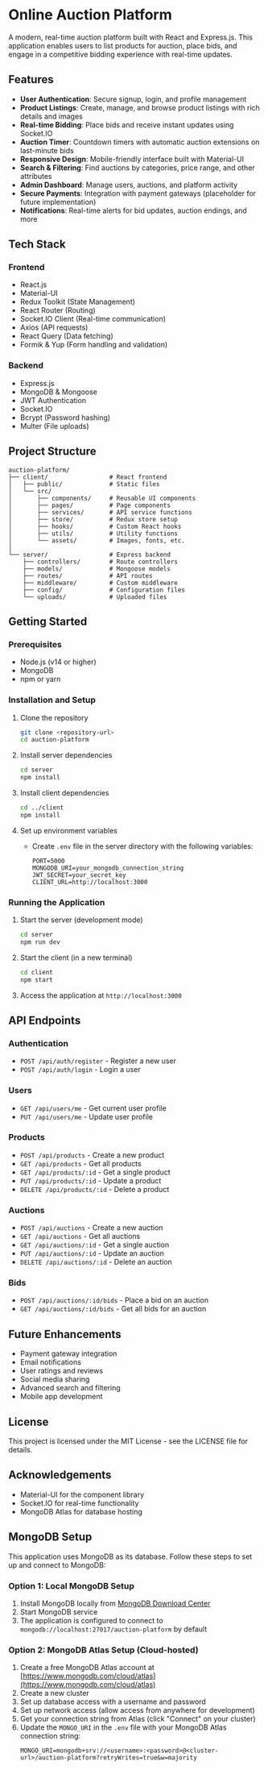 # Online Auction Platform

A modern, real-time auction platform built with React and Express.js. This application enables users to list products for auction, place bids, and engage in a competitive bidding experience with real-time updates.

## Features

- **User Authentication**: Secure signup, login, and profile management
- **Product Listings**: Create, manage, and browse product listings with rich details and images
- **Real-time Bidding**: Place bids and receive instant updates using Socket.IO
- **Auction Timer**: Countdown timers with automatic auction extensions on last-minute bids
- **Responsive Design**: Mobile-friendly interface built with Material-UI
- **Search & Filtering**: Find auctions by categories, price range, and other attributes
- **Admin Dashboard**: Manage users, auctions, and platform activity
- **Secure Payments**: Integration with payment gateways (placeholder for future implementation)
- **Notifications**: Real-time alerts for bid updates, auction endings, and more

## Tech Stack

### Frontend
- React.js
- Material-UI
- Redux Toolkit (State Management)
- React Router (Routing)
- Socket.IO Client (Real-time communication)
- Axios (API requests)
- React Query (Data fetching)
- Formik & Yup (Form handling and validation)

### Backend
- Express.js
- MongoDB & Mongoose
- JWT Authentication
- Socket.IO
- Bcrypt (Password hashing)
- Multer (File uploads)

## Project Structure

```
auction-platform/
├── client/                 # React frontend
│   ├── public/             # Static files
│   └── src/
│       ├── components/     # Reusable UI components
│       ├── pages/          # Page components
│       ├── services/       # API service functions
│       ├── store/          # Redux store setup
│       ├── hooks/          # Custom React hooks
│       ├── utils/          # Utility functions
│       └── assets/         # Images, fonts, etc.
│
└── server/                 # Express backend
    ├── controllers/        # Route controllers
    ├── models/             # Mongoose models
    ├── routes/             # API routes
    ├── middleware/         # Custom middleware
    ├── config/             # Configuration files
    └── uploads/            # Uploaded files
```

## Getting Started

### Prerequisites
- Node.js (v14 or higher)
- MongoDB
- npm or yarn

### Installation and Setup

1. Clone the repository
   ```bash
   git clone <repository-url>
   cd auction-platform
   ```

2. Install server dependencies
   ```bash
   cd server
   npm install
   ```

3. Install client dependencies
   ```bash
   cd ../client
   npm install
   ```

4. Set up environment variables
   - Create `.env` file in the server directory with the following variables:
     ```
     PORT=5000
     MONGODB_URI=your_mongodb_connection_string
     JWT_SECRET=your_secret_key
     CLIENT_URL=http://localhost:3000
     ```

### Running the Application

1. Start the server (development mode)
   ```bash
   cd server
   npm run dev
   ```

2. Start the client (in a new terminal)
   ```bash
   cd client
   npm start
   ```

3. Access the application at `http://localhost:3000`

## API Endpoints

### Authentication
- `POST /api/auth/register` - Register a new user
- `POST /api/auth/login` - Login a user

### Users
- `GET /api/users/me` - Get current user profile
- `PUT /api/users/me` - Update user profile

### Products
- `POST /api/products` - Create a new product
- `GET /api/products` - Get all products
- `GET /api/products/:id` - Get a single product
- `PUT /api/products/:id` - Update a product
- `DELETE /api/products/:id` - Delete a product

### Auctions
- `POST /api/auctions` - Create a new auction
- `GET /api/auctions` - Get all auctions
- `GET /api/auctions/:id` - Get a single auction
- `PUT /api/auctions/:id` - Update an auction
- `DELETE /api/auctions/:id` - Delete an auction

### Bids
- `POST /api/auctions/:id/bids` - Place a bid on an auction
- `GET /api/auctions/:id/bids` - Get all bids for an auction

## Future Enhancements

- Payment gateway integration
- Email notifications
- User ratings and reviews
- Social media sharing
- Advanced search and filtering
- Mobile app development

## License

This project is licensed under the MIT License - see the LICENSE file for details.

## Acknowledgements

- Material-UI for the component library
- Socket.IO for real-time functionality
- MongoDB Atlas for database hosting

## MongoDB Setup

This application uses MongoDB as its database. Follow these steps to set up and connect to MongoDB:

### Option 1: Local MongoDB Setup

1. Install MongoDB locally from [MongoDB Download Center](https://www.mongodb.com/try/download/community)
2. Start MongoDB service
3. The application is configured to connect to `mongodb://localhost:27017/auction-platform` by default

### Option 2: MongoDB Atlas Setup (Cloud-hosted)

1. Create a free MongoDB Atlas account at [https://www.mongodb.com/cloud/atlas](https://www.mongodb.com/cloud/atlas)
2. Create a new cluster
3. Set up database access with a username and password
4. Set up network access (allow access from anywhere for development)
5. Get your connection string from Atlas (click "Connect" on your cluster)
6. Update the `MONGO_URI` in the `.env` file with your MongoDB Atlas connection string:
   ```
   MONGO_URI=mongodb+srv://<username>:<password>@<cluster-url>/auction-platform?retryWrites=true&w=majority
   ``` 
